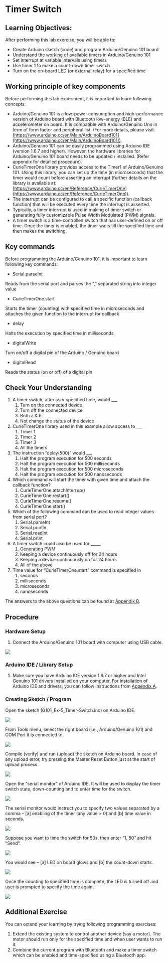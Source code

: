 # Timer Switch

## Learning Objectives:

After performing this lab exercise, you will be able to:

* Create Arduino sketch (code) and program Arduino/Genuino 101 board
* Understand the working of available timers in Arduino/Genuino 101
* Set interrupt at variable intervals using timers
* Use timer 1 to make a count-down timer switch
* Turn on the on-board LED (or external relay) for a specified time

## Working principle of key components

Before performing this lab experiment, it is important to learn following concepts:

* Arduino/Genuino 101 is a low-power consumption and high-performance version of Arduino board with Bluetooth low-energy (BLE) and accelerometer on board. It is compatible with Arduino/Genuino Uno in term of form factor and peripheral list. (For more details, please visit: [https://www.arduino.cc/en/Main/ArduinoBoard101](https://www.arduino.cc/en/Main/ArduinoBoard101)).
* Arduino/Genuino 101 can be easily programmed using Arduino IDE (version 1.6.7 and higher). However, the hardware libraries for Arduino/Genuino 101 board needs to be updated / installed. (Refer appendix for detailed procedure).
* CurieTimerOne library provides access to the Timer1 of Arduino/Genuino 101. Using this library, you can set up the time (in microseconds) that the timer would count before asserting an interrupt (further details on the library is available at: [https://www.arduino.cc/en/Reference/CurieTimerOne](https://www.arduino.cc/en/Reference/CurieTimerOne)).
* The interrupt can be configured to call a specific function (callback function) that will be executed every time the interrupt is asserted.
* Typically, a timer interrupt is used in making of timer switch or generating fully customizable Pulse Width Modulated (PWM) signals.
* A timer switch is a time-controlled switch that has user-defined on or off time. Once the timer is enabled, the timer waits till the specified time and then makes the switching.

## Key commands

Before programming the Arduino/Genuino 101, it is important to learn following key commands:

* Serial.parseInt

Reads from the serial port and parses the “,” separated string into integer value

* CurieTimerOne.start

Starts the timer (counting) with specified time in microseconds and attaches the given function to the interrupt for callback

* delay

Halts the execution by specified time in milliseconds

* digitalWrite

Turn on/off a digital pin of the Arduino / Genuino board

* digitalRead

Reads the status (on or off) of a digital pin

## Check Your Understanding

1. A timer switch, after user specified time, would \_\_\_
   1. Turn on the connected device
   2. Turn off the connected device
   3. Both a & b
   4. Not change the status of the device
2. CurieTimerOne library used in this example allow access to \_\_\_
   1. Timer 1
   2. Timer 2
   3. Timer 3
   4. All the timers
3. The instruction “delay(500)” would \_\_\_
   1. Halt the program execution for 500 seconds
   2. Halt the program execution for 500 milliseconds
   3. Halt the program execution for 500 microseconds
   4. Halt the program execution for 500 nanoseconds
4. Which command will start the timer with given time and attach the callback function?
   1. CurieTimerOne.attachInterrup()
   2. CurieTimerOne.restart()
   3. CurieTimerOne.resume()
   4. CurieTimerOne.start()
5. Which of the following command can be used to read integer values from serial port?
   1. Serial.parseInt
   2. Serial.println
   3. Serial.readInt
   4. Serial.print
6. A timer switch could also be used for \_\_\_\_\_
   1. Generating PWM
   2. Keeping a device continuously off for 24 hours
   3. Keeping a device continuously on for 24 hours
   4. All of the above
7. Time value for “CurieTimerOne.start” command is specified in
   1. seconds
   2. milliseconds
   3. microseconds
   4. nanoseconds

The answers to the above questions can be found at [Appendix B](appendices/appendix-b.md).

## Procedure

### Hardware Setup

1. Connect the Arduino/Genuino 101 board with computer using USB cable.

![](../../../.gitbook/assets/5-1.jpg)

### Arduino IDE / Library Setup

1. Make sure you have Arduino IDE version 1.6.7 or higher and Intel Genuino 101 drivers installed on your computer. For installation of Arduino IDE and drivers, you can follow instructions from [Appendix A](appendices/appendix-a.md).

### Creating Sketch / Program

Open the sketch (G101\_Ex-5\_Timer-Switch.ino) on Arduino IDE.

![](<../../../.gitbook/assets/3 (19).png>)

From Tools menu, select the right board (i.e., Arduino/Genuino 101) and COM Port it is connected to.

![](<../../../.gitbook/assets/4 (6).png>)

Compile (verify) and run (upload) the sketch on Arduino board. In case of any upload error, try pressing the Master Reset Button just at the start of upload process.

![](<../../../.gitbook/assets/5 (14).png>)

Open the “serial monitor” of Arduino IDE. It will be used to display the timer switch state, down-counting and to enter time for the switch.

![](../../../.gitbook/assets/5-2.jpg)

The serial monitor would instruct you to specify two values separated by a comma – \[a] enabling of the timer (any value > 0) and \[b] time value in seconds.

![](../../../.gitbook/assets/5-3.jpg)

Suppose you want to time the switch for 50s, then enter “1, 50” and hit “Send”.

![](../../../.gitbook/assets/5-4.jpg)

You would see – \[a] LED on board glows and \[b] the count-down starts.

![](../../../.gitbook/assets/5-5.jpg)

Once the counting to specified time is complete, the LED is turned off and user is prompted to specify the time again.

![](<../../../.gitbook/assets/10 (8).png>)

## Additional Exercise

You can extend your learning by trying following programming exercises:

1. Extend the existing system to control another device (say a motor). The motor should run only for the specified time and when user wants to run it.
2. Combine the current program with Bluetooth and make a timer switch which can be enabled and time-specified using a Bluetooth app.
